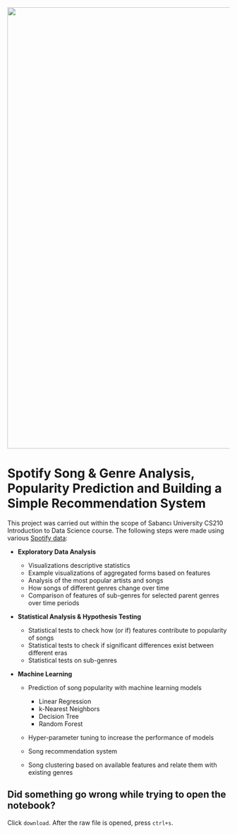<img src="https://drive.google.com/uc?id=1GQCVUXskx5eViEOAUULhxlc5cYJa-Mrr" width="1000" />

# Spotify Song & Genre Analysis, Popularity Prediction and Building a Simple Recommendation System
This project was carried out within the scope of Sabancı University CS210 Introduction to Data Science course. The following steps were made using various [Spotify data](https://www.kaggle.com/yamaerenay/spotify-dataset-19212020-160k-tracks):

- **Exploratory Data Analysis**

    - Visualizations descriptive statistics
    - Example visualizations of aggregated forms based on features
    - Analysis of the most popular artists and songs
    - How songs of different genres change over time
    - Comparison of features of sub-genres for selected parent genres over time periods

- **Statistical Analysis & Hypothesis Testing**

    - Statistical tests to check how (or if) features contribute to popularity of songs
    - Statistical tests to check if significant differences exist between different eras
    - Statistical tests on sub-genres
    
- **Machine Learning**

    - Prediction of song popularity with machine learning models
        - Linear Regression
        - k-Nearest Neighbors
        - Decision Tree
        - Random Forest
        
    - Hyper-parameter tuning to increase the performance of models
    - Song recommendation system
    - Song clustering based on available features and relate them with existing genres
        
        
## Did something go wrong while trying to open the notebook?
Click ```download```. After the raw file is opened, press ```ctrl+s```. 
